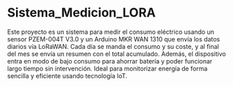 # Sistema_Medicion_LORA
Este proyecto es un sistema para medir el consumo eléctrico usando un sensor PZEM-004T V3.0 y un Arduino MKR WAN 1310 que envía los datos diarios vía LoRaWAN. Cada día se manda el consumo y su coste, y al final del mes se envía un resumen con el total acumulado. Además, el dispositivo entra en modo de bajo consumo para ahorrar batería y poder funcionar largo tiempo sin intervención. Ideal para monitorizar energía de forma sencilla y eficiente usando tecnología IoT.
